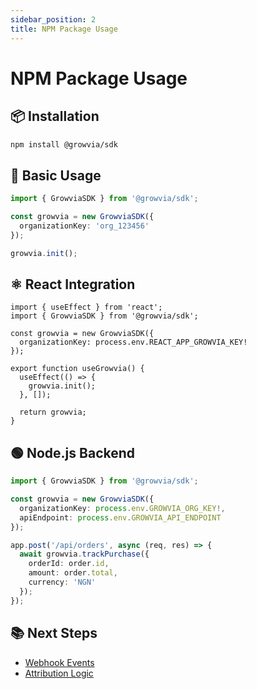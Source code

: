 ```yaml
---
sidebar_position: 2
title: NPM Package Usage
---
```


# NPM Package Usage

## 📦 Installation

```bash
npm install @growvia/sdk
```

## 🚀 Basic Usage

```typescript
import { GrowviaSDK } from '@growvia/sdk';

const growvia = new GrowviaSDK({
  organizationKey: 'org_123456'
});

growvia.init();
```

## ⚛️ React Integration

```tsx
import { useEffect } from 'react';
import { GrowviaSDK } from '@growvia/sdk';

const growvia = new GrowviaSDK({
  organizationKey: process.env.REACT_APP_GROWVIA_KEY!
});

export function useGrowvia() {
  useEffect(() => {
    growvia.init();
  }, []);

  return growvia;
}
```

## 🟢 Node.js Backend

```typescript
import { GrowviaSDK } from '@growvia/sdk';

const growvia = new GrowviaSDK({
  organizationKey: process.env.GROWVIA_ORG_KEY!,
  apiEndpoint: process.env.GROWVIA_API_ENDPOINT
});

app.post('/api/orders', async (req, res) => {
  await growvia.trackPurchase({
    orderId: order.id,
    amount: order.total,
    currency: 'NGN'
  });
});
```

## 📚 Next Steps

- [Webhook Events](./webhook-events)
- [Attribution Logic](./attribution-logic)
